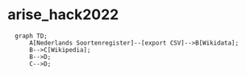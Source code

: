 # arise_hack2022

```mermaid
  graph TD;
      A[Nederlands Soortenregister]--[export CSV]-->B[Wikidata];
      B-->C[Wikipedia];
      B-->D;
      C-->D;
```
